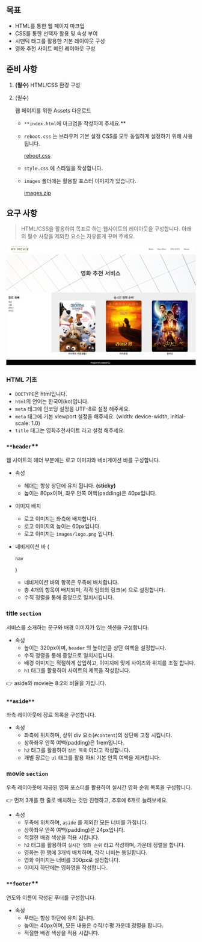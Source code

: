 ## 목표

- HTML를 통한 웹 페이지 마크업
- CSS를 통한 선택자 활용 및 속성 부여
- 시맨틱 태그를 활용한 기본 레이아웃 구성
- 영화 추천 사이트 메인 레이아웃 구성

## 준비 사항

1. **(필수)** HTML/CSS 환경 구성

2. (필수)

    웹 페이지를 위한 Assets 다운로드

   - `**index.html`에 마크업을 작성하여 주세요.**

   - `reboot.css` 는 브라우저 기본 설정 CSS를 모두 동일하게 설정하기 위해 사용됩니다.

     [reboot.css](https://s3-us-west-2.amazonaws.com/secure.notion-static.com/fc05621e-8174-4eb4-9c81-7d4429f69286/reboot.css)

   - `style.css` 에 스타일을 작성합니다.

   - `images` 폴더에는 활용할 포스터 이미지가 있습니다.

     [images.zip](https://s3-us-west-2.amazonaws.com/secure.notion-static.com/96632103-3df0-4e9e-b946-6faafabfa298/images.zip)

## 요구 사항

> HTML/CSS을 활용하여 목표로 하는 웹사이트의 레이아웃을 구성합니다. 아래의 필수 사항을 제외한 요소는 자유롭게 꾸며 주세요.

![Untitled](guide.assets/Untitled.png)

### **HTML 기초**

- `DOCTYPE`은 html입니다.
- `html`의 언어는 한국어(ko)입니다.
- `meta` 태그에 인코딩 설정을 UTF-8로 설정 해주세요.
- `meta` 태그에 기본 viewport 설정을 해주세요. (width: device-width, initial-scale: 1.0)
- `title` 태그는 영화추천사이트 라고 설정 해주세요.

### `**header`**

웹 사이트의 헤더 부분에는 로고 이미지와 네비게이션 바를 구성합니다.

- 속성

  - 헤더는 항상 상단에 유지 됩니다. **(sticky)**
  - 높이는 80px이며, 좌우 안쪽 여백(padding)은 40px입니다.

- 이미지 배치

  - 로고 이미지는 좌측에 배치합니다.
  - 로고 이미지의 높이는 60px입니다.
  - 로고 이미지는 `images/logo.png` 입니다.

- 네비게이션 바 (

  ```
  nav
  ```

  )

  - 네비게이션 바의 항목은 우측에 배치합니다.
  - 총 4개의 항목이 배치되며, 각각 임의의 링크(`#`) 으로 설정합니다.
  - 수직 정렬을 통해 중앙으로 일치시킵니다.

### **title `section`**

서비스를 소개하는 문구와 배경 이미지가 있는 섹션을 구성합니다.

- 속성
  - 높이는 320px이며, `header` 의 높이만큼 상단 여백을 설정합니다.
  - 수직 정렬을 통해 중앙으로 일치시킵니다.
  - 배경 이미지는 적절하게 삽입하고, 이미지에 맞게 사이즈와 위치를 조절 합니다.
  - `h1` 태그를 활용하여 사이트의 제목을 작성합니다.

<aside> 👉 aside와 movie는 8:2의 비율을 가집니다.

</aside>

### `**aside**`

좌측 레이아웃에 장르 목록을 구성합니다.

- 속성
  - 좌측에 위치하며, 상위 div 요소(`#content`)의 상단에 고정 시킵니다.
  - 상하좌우 안쪽 여백(padding)은 1rem입니다.
  - `h2` 태그를 활용하여 `장르 목록` 이라고 작성합니다.
  - 개별 장르는 `ul` 태그를 활용 하되 기본 안쪽 여백을 제거합니다.

### **movie `section`**

우측 레이아웃에 제공된 영화 포스터를 활용하여 실시간 영화 순위 목록을 구성합니다.

<aside> 👉 먼저 3개를 한 줄로 배치하는 것만 진행하고, 추후에 6개로 늘려보세요.

</aside>

- 속성
  - 우측에 위치하며, `aside` 를 제외한 모든 너비를 가집니다.
  - 상하좌우 안쪽 여백(padding)은 24px입니다.
  - 적절한 배경 색상을 적용 시킵니다.
  - `h2` 태그를 활용하여 `실시간 영화 순위` 라고 작성하며, 가운데 정렬을 합니다.
  - 영화는 한 행에 3개씩 배치하며, 각각 너비는 동일합니다.
  - 영화 이미지는 너비를 300px로 설정합니다.
  - 이미지 하단에는 영화명을 작성합니다.

### `**footer`**

연도와 이름이 작성된 푸터를 구성합니다.

- 속성
  - 푸터는 항상 하단에 유지 됩니다.
  - 높이는 40px이며, 모든 내용은 수직/수평 가운데 정렬을 합니다.
  - 적절한 배경 색상을 적용 시킵니다.